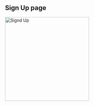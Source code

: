 Sign Up page 
----------------------------------------------

<img width="277" alt="Signd Up" src="https://github.com/user-attachments/assets/cb7af24d-6b7c-4c72-bf4c-6157d4d42b0b">
